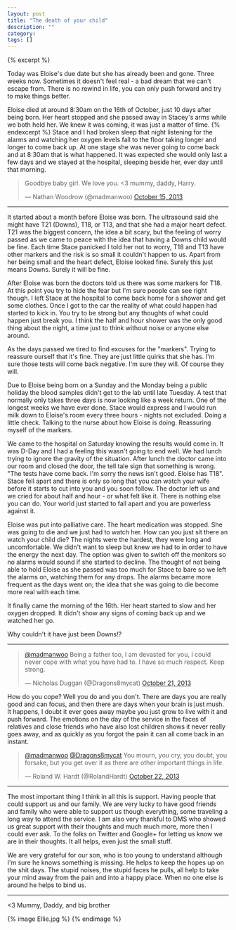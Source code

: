 ```yaml
---
layout: post
title: "The death of your child"
description: ""
category: 
tags: []
---
```


{% excerpt %}

Today was Eloise's due date but she has already been and gone.  Three weeks now. Sometimes it doesn't feel real - a bad dream that we can't escape from.  There is no rewind in life, you can only push forward and try to make things better.

Eloise died at around 8:30am on the 16th of October, just 10 days after being born. Her heart stopped and she passed away in Stacey's arms while we both held her.  We knew it was coming, it was just a matter of time.  {% endexcerpt %} Stace and I had broken sleep that night listening for the alarms and watching her oxygen levels fall to the floor taking longer and longer to come back up. At one stage she was never going to come back and at 8:30am that is what happened. It was expected she would only last a few days and we stayed at the hospital, sleeping beside her, ever day until that morning. 

<blockquote class="twitter-tweet"><p>Goodbye baby girl. We love you. &lt;3 mummy, daddy, Harry.</p>&mdash; Nathan Woodrow (@madmanwoo) <a href="https://twitter.com/madmanwoo/statuses/390247704632107008">October 15, 2013</a></blockquote>
<script async src="//platform.twitter.com/widgets.js" charset="utf-8"></script>

---

It started about a month before Eloise was born. The ultrasound said she might have T21 (Downs), T18, or T13, and that she had a major heart defect. T21 was the biggest concern, the idea a bit scary, but the feeling of worry passed as we came to peace with the idea that having a Downs child would be fine. Each time Stace panicked I told her not to worry, T18 and T13 have other markers and the risk is so small it couldn't happen to us.  Apart from her being small and the heart defect, Eloise looked fine. Surely this just means Downs. Surely it will be fine.

After Eloise was born the doctors told us there was some markers for T18. At this point you try to hide the fear but I'm sure people can see right though. I left Stace at the hospital to come back home for a shower and get some clothes. Once I got to the car the reality of what could happen had started to kick in.  You try to be strong but any thoughts of what could happen just break you.  I think the half and hour shower was the only good thing about the night, a time just to think without noise or anyone else around. 

As the days passed we tired to find excuses for the "markers". Trying to reassure ourself that it's fine. They are just little quirks that she has. I'm sure those tests will come back negative. I'm sure they will. Of course they will.

Due to Eloise being born on a Sunday and the Monday being a public holiday the blood samples didn't get to the lab until late Tuesday. A test that normally only takes three days is now looking like a week return. One of the longest weeks we have ever done.  Stace would express and I would run milk down to Eloise's room every three hours - nights not excluded. Doing a little check. Talking to the nurse about how Eloise is doing. Reassuring myself of the markers. 

We came to the hospital on Saturday knowing the results would come in. It was D-Day and I had a feeling this wasn't going to end well. We had lunch trying to ignore the gravity of the situation.  After lunch the doctor came into our room and closed the door, the tell tale sign that something is wrong.  "The tests have come back. I'm sorry the news isn't good. Eloise has T18". Stace fell apart and there is only so long that you can watch your wife before it starts to cut into you and you soon follow. The doctor left us and we cried for about half and hour - or what felt like it. There is nothing else you can do.  Your world just started to fall apart and you are powerless against it.

Eloise was put into palliative care. The heart medication was stopped. She was going to die and we just had to watch her.  How can you just sit there an watch your child die?  The nights were the hardest, they were long and uncomfortable.  We didn't want to sleep but knew we had to in order to have the energy the next day. The option was given to switch off the monitors so no alarms would sound if she started to decline. The thought of not being able to hold Eloise as she passed was too much for Stace to bare so we left the alarms on, watching them for any drops. The alarms became more frequent as the days went on; the idea that she was going to die become more real with each time.  

It finally came the morning of the 16th. Her heart started to slow and her oxygen dropped. It didn't show any signs of coming back up and we watched her go.

Why couldn't it have just been Downs!?

---

<blockquote class="twitter-tweet"><p><a href="https://twitter.com/madmanwoo">@madmanwoo</a> Being a father too, I am devasted for you, I could never cope with what you have had to. I have so much respect. Keep strong.</p>&mdash; Nicholas Duggan (@Dragons8mycat) <a href="https://twitter.com/Dragons8mycat/statuses/392284819859574784">October 21, 2013</a></blockquote>
<script async src="//platform.twitter.com/widgets.js" charset="utf-8"></script>

How do you cope? Well you do and you don't. There are days you are really good and can focus, and then there are days when your brain is just mush. It happens, I doubt it ever goes away maybe you just grow to live with it and push forward.  The emotions on the day of the service in the faces of relatives and close friends who have also lost children shows it never really goes away, and as quickly as you forgot the pain it can all come back in an instant. 

<blockquote class="twitter-tweet"><p><a href="https://twitter.com/madmanwoo">@madmanwoo</a> <a href="https://twitter.com/Dragons8mycat">@Dragons8mycat</a> You mourn, you cry, you doubt, you forsake, but you get over it as there are other important things in life.</p>&mdash; Roland W. Hardt (@RolandHardt) <a href="https://twitter.com/RolandHardt/statuses/392494575337480193">October 22, 2013</a></blockquote>
<script async src="//platform.twitter.com/widgets.js" charset="utf-8"></script>

--- 

The most important thing I think in all this is support. Having people that could support us and our family. We are very lucky to have good friends and family who were able to support us though everything, some traveling a long way to attend the service. I am also very thankful to DMS who showed us great support with their thoughts and much much more, more then I could ever ask.  To the folks on Twitter and Google+ for letting us know we are in their thoughts.  It all helps, even just the small stuff.

We are very grateful for our son, who is too young to understand although I'm sure he knows something is missing.  He helps to keep the hopes up on the shit days.  The stupid noises, the stupid faces he pulls, all help to take your mind away from the pain and into a happy place. When no one else is around he helps to bind us. 
    
---

<3 Mummy, Daddy, and big brother

{% image Ellie.jpg %}
{% endimage %}


